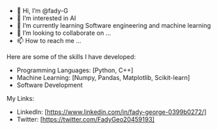 - 👋 Hi, I’m @fady-G
- 👀 I’m interested in AI
- 🌱 I’m currently learning Software engineering and machine learning
- 💞️ I’m looking to collaborate on ...
- 📫 How to reach me ...

Here are some of the skills I have developed:

- Programming Languages: [Python, C++]
- Machine Learning: [Numpy, Pandas, Matplotlib, Scikit-learn]
- Software Development

My Links:

- LinkedIn: [https://www.linkedin.com/in/fady-george-0399b0272/]
- Twitter: [https://twitter.com/FadyGeo20459193]
